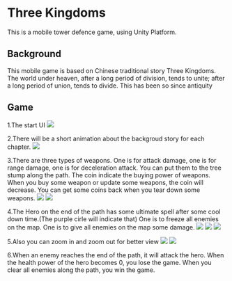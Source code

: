 # Three Kingdoms

This is a mobile tower defence game, using Unity Platform.

## Background

 This mobile game is based on Chinese traditional story Three Kingdoms. The world under heaven, after a long period of division, tends to unite; after a long period of union, tends to divide. This has been so since antiquity
 
## Game
1.The start UI
![](https://raw.githubusercontent.com/panjinbo/ThreeKingdoms/master/img/1.PNG)

2.There will be a short animation about the backgroud story for each chapter.
![](https://raw.githubusercontent.com/panjinbo/ThreeKingdoms/master/img/2.PNG)

3.There are three types of weapons. One is for attack damage, one is for range damage, one is for deceleration attack.
You can put them to the tree stump along the path. The coin indicate the buying power of weapons. When you buy some weapon or update some weapons, the coin will decrease. You can get some coins back when you tear down some weapons. 
![](https://raw.githubusercontent.com/panjinbo/ThreeKingdoms/master/img/4.PNG)
![](https://raw.githubusercontent.com/panjinbo/ThreeKingdoms/master/img/5.PNG)

4.The Hero on the end of the path has some ultimate spell after some cool down time.(The purple cirle will indicate that)  One is to freeze all enemies on the map. One is to give all enemies on the map some damage.
![](https://raw.githubusercontent.com/panjinbo/ThreeKingdoms/master/img/6.PNG)
![](https://raw.githubusercontent.com/panjinbo/ThreeKingdoms/master/img/14.PNG)
![](https://raw.githubusercontent.com/panjinbo/ThreeKingdoms/master/img/15.PNG)

5.Also you can zoom in and zoom out for better view
![](https://raw.githubusercontent.com/panjinbo/ThreeKingdoms/master/img/10.PNG)
![](https://raw.githubusercontent.com/panjinbo/ThreeKingdoms/master/img/16.PNG)

6.When an enemy reaches the end of the path, it will attack the hero. When the health power of the hero becomes 0, you lose the game. When you clear all enemies along the path, you win the game.

